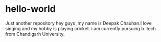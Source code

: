 # hello-world
Just another repository
hey guys ,my name is Deepak Chauhan.I love singing and my hobby is playing cricket.
i am currently pursuing b. tech from Chandigarh University.
